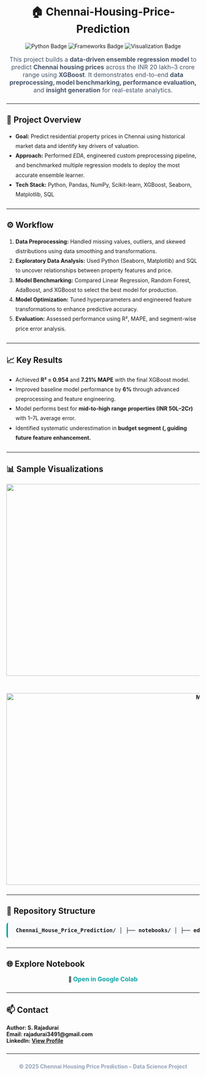 <h1 align="center">🏠 Chennai-Housing-Price-Prediction</h1> <p align="center"> <img src="https://img.shields.io/badge/Language-Python-blue?logo=python" alt="Python Badge"/> <img src="https://img.shields.io/badge/Frameworks-Scikit--learn%20%7C%20XGBoost%20%7C%20Pandas-green" alt="Frameworks Badge"/> <img src="https://img.shields.io/badge/Visualization-Seaborn%20%7C%20Matplotlib-orange" alt="Visualization Badge"/> </p> <p align="center" style="font-size:16px; color:#475569;"> This project builds a <strong>data-driven ensemble regression model</strong> to predict <strong>Chennai housing prices</strong> across the INR 20 lakh–3 crore range using <strong>XGBoost</strong>. It demonstrates end-to-end <strong>data preprocessing, model benchmarking, performance evaluation,</strong> and <strong>insight generation</strong> for real-estate analytics. </p> <hr style="border:0; border-top:1px solid #e5e7eb; margin:24px 0;"> <h2>📘 Project Overview</h2> <ul style="line-height:1.8;"> <li><strong>Goal:</strong> Predict residential property prices in Chennai using historical market data and identify key drivers of valuation.</li> <li><strong>Approach:</strong> Performed <em>EDA</em>, engineered custom preprocessing pipeline, and benchmarked multiple regression models to deploy the most accurate ensemble learner.</li> <li><strong>Tech Stack:</strong> Python, Pandas, NumPy, Scikit-learn, XGBoost, Seaborn, Matplotlib, SQL</li> </ul> <hr style="border:0; border-top:1px solid #e5e7eb; margin:24px 0;"> <h2>⚙️ Workflow</h2> <ol style="line-height:1.8;"> <li><strong>Data Preprocessing:</strong> Handled missing values, outliers, and skewed distributions using data smoothing and transformations.</li> <li><strong>Exploratory Data Analysis:</strong> Used Python (Seaborn, Matplotlib) and SQL to uncover relationships between property features and price.</li> <li><strong>Model Benchmarking:</strong> Compared Linear Regression, Random Forest, AdaBoost, and XGBoost to select the best model for production.</li> <li><strong>Model Optimization:</strong> Tuned hyperparameters and engineered feature transformations to enhance predictive accuracy.</li> <li><strong>Evaluation:</strong> Assessed performance using R², MAPE, and segment-wise price error analysis.</li> </ol> <hr style="border:0; border-top:1px solid #e5e7eb; margin:24px 0;"> <h2>📈 Key Results</h2> <ul style="line-height:1.8;"> <li>Achieved <strong>R² = 0.954</strong> and <strong>7.21% MAPE</strong> with the final XGBoost model.</li> <li>Improved baseline model performance by <strong>6%</strong> through advanced preprocessing and feature engineering.</li> <li>Model performs best for <strong>mid-to-high range properties (INR 50L–2Cr)</strong> with 1–7L average error.</li> <li>Identified systematic underestimation in <strong>budget segment (<INR 50L)</strong>, guiding future feature enhancement.</li> </ul> <hr style="border:0; border-top:1px solid #e5e7eb; margin:24px 0;"> <h2>📊 Sample Visualizations</h2> <p align="center"> <img width="1200" height="500" alt="EDA Visualization 1" src="https://github.com/user-attachments/assets/example-eda1.png" /> </p> <br> <p align="center"> <img width="1200" height="500" alt="Model Performance Visualization" src="https://github.com/user-attachments/assets/example-eda2.png" /> </p> <hr style="border:0; border-top:1px solid #e5e7eb; margin:24px 0;"> <h2>📂 Repository Structure</h2> <pre style="background:#f8fafc; padding:12px; border-radius:6px; border-left:4px solid #0ea5a6;"> Chennai_House_Price_Prediction/ │ ├── notebooks/ │ ├── eda_analysis.ipynb # Exploratory data analysis and visualizations │ ├── model_training.ipynb # Model benchmarking and evaluation │ ├── data/ │ └── chennai_housing.csv # Dataset (cleaned / preprocessed) │ ├── src/ │ ├── preprocessing.py # Data cleaning & transformation pipeline │ ├── train_model.py # XGBoost model training script │ ├── results/ │ ├── model_performance.csv # Metrics summary │ └── visuals/ # EDA and result plots │ └── README.md # Project documentation </pre> <hr style="border:0; border-top:1px solid #e5e7eb; margin:24px 0;"> <h2>🌐 Explore Notebook</h2> <p align="center"> 🔗 <a href="https://colab.research.google.com/drive/YOUR_NOTEBOOK_LINK" target="_blank" style="font-size:16px; color:#0ea5a6; text-decoration:none;"> Open in Google Colab </a> </p> <hr style="border:0; border-top:1px solid #e5e7eb; margin:24px 0;"> <h2>📫 Contact</h2> <p> <strong>Author:</strong> S. Rajadurai <br> <strong>Email:</strong> rajadurai3491@gmail.com <br> <strong>LinkedIn:</strong> <a href="https://www.linkedin.com/in/rajadurai-2004cse" target="_blank">View Profile</a> </p> <hr style="border:0; border-top:1px solid #e5e7eb; margin:24px 0;"> <p align="center" style="font-size:14px; color:#94a3b8;"> © 2025 Chennai Housing Price Prediction – Data Science Project </p>

